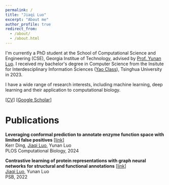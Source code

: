```yaml
---
permalink: /
title: "Jiaqi Luo"
excerpt: "About me"
author_profile: true
redirect_from: 
  - /about/
  - /about.html
---
```


I'm currently a PhD student at the School of Computational Science and Engineering (CSE), Georgia Institue of Technology, advised by [Prof. Yunan Luo](https://faculty.cc.gatech.edu/~yunan/). I received my bachelor's degree in Computer Science from the Insitute for Interdesciplinary Information Sciences ([Yao Class](https://iiis.tsinghua.edu.cn/yaoclass)), Tsinghua University in 2023. 

I have a wide range of research interests, including machine learning, deep learning and their application to computational biology.

[[CV](/assets/CV.pdf)]   [[Google Scholar](https://scholar.google.com/citations?user=vjgnMl0AAAAJ)]

# Publications
**Leveraging conformal prediction to annotate enzyme function space with limited false positives**
  [[link](https://doi.org/10.1371/journal.pcbi.1012135)]  
Kerr Ding, <u>Jiaqi Luo</u>, Yunan Luo  
PLOS Computational Biology, 2024

**Contrastive learning of protein representations with graph neural networks for structural and functional annotations**
 [[link](https://doi.org/10.1142/9789811270611_0011)]  
<u>Jiaqi Luo</u>, Yunan Luo  
PSB, 2022

